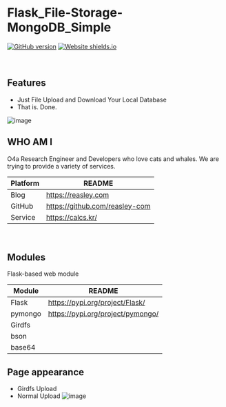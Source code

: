 # Flask_File-Storage-MongoDB_Simple
[![GitHub version](https://badge.fury.io/gh/Naereen%2FStrapDown.js.svg)](https://github.com/reasley-com/Flask_Percent-Calc-App/blob/main/README.md)
[![Website shields.io](https://img.shields.io/website-up-down-green-red/http/shields.io.svg)](https://filestorage-mongo.calcs.kr)

ㅤ

## Features
- Just File Upload and Download Your Local Database
- That is. Done.


![image](https://user-images.githubusercontent.com/33018600/116790473-49faa200-aaef-11eb-8234-32c55c909e5e.png)


## WHO AM I
O4a Research Engineer and Developers who love cats and whales.
We are trying to provide a variety of services.

| Platform | README |
| ------ | ------ |
| Blog | https://reasley.com |
| GitHub | https://github.com/reasley-com |
| Service | https://calcs.kr/ |

ㅤ
ㅤ
ㅤ
ㅤ

## Modules
Flask-based web module


| Module | README |
| ------ | ------ |
| Flask | https://pypi.org/project/Flask/ |
| pymongo | https://pypi.org/project/pymongo/ |
| Girdfs |  |
| bson |  |
| base64 |  |



## Page appearance
- Girdfs Upload
- Normal Upload
![image](https://user-images.githubusercontent.com/33018600/118343775-d2ecf100-b565-11eb-8e55-517f91535528.png)

